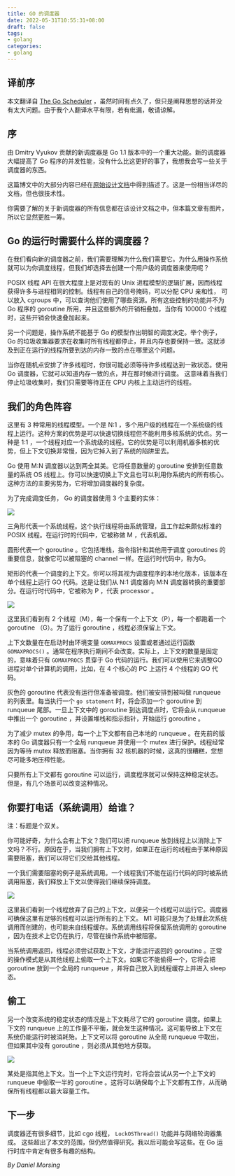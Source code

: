 ```yaml
---
title: GO 的调度器
date: 2022-05-31T10:55:31+08:00
draft: false
tags:
- golang
categories:
- golang
---
```


## 译前序

本文翻译自 [The Go Scheduler](https://morsmachine.dk/go-scheduler) ，虽然时间有点久了，但只是阐释思想的话并没有太大问题。由于我个人翻译水平有限，若有纰漏，敬请谅解。

## 序

由 Dmitry Vyukov 贡献的新调度器是 Go 1.1 版本中的一个重大功能。新的调度器大幅提高了 Go 程序的并发性能，没有什么比这更好的事了，我想我会写一些关于调度器的东西。

这篇博文中的大部分内容已经在[原始设计文档](https://docs.google.com/document/d/1TTj4T2JO42uD5ID9e89oa0sLKhJYD0Y_kqxDv3I3XMw/edit)中得到描述了。这是一份相当详尽的文档，但也很技术性。

你需要了解的关于新调度器的所有信息都在该设计文档之中，但本篇文章有图片，所以它显然更胜一筹。

## Go 的运行时需要什么样的调度器？

在我们看向新的调度器之前，我们需要理解为什么我们需要它。为什么用操作系统就可以为你调度线程，但我们却选择去创建一个用户级的调度器来使用呢？

POSIX 线程 API 在很大程度上是对现有的 Unix 进程模型的逻辑扩展，因而线程获得许多与进程相同的控制。线程有自己的信号掩码，可以分配 CPU 亲和性， 可以放入 cgroups 中，可以查询他们使用了哪些资源。所有这些控制的功能并不为 Go 程序的 goroutine 所用，并且这些额外的开销相叠加，当你有 100000 个线程时，这些开销会快速叠加起来。

另一个问题是，操作系统不能基于 Go 的模型作出明智的调度决定。举个例子，Go 的垃圾收集器要求在收集时所有线程都停止，并且内存也要保持一致。这就涉及到正在运行的线程所要到达的内存一致的点在哪里这个问题。

当你在随机点安排了许多线程时，你很可能必须等待许多线程达到一致状态。使用 Go 调度器，它就可以知道内存一致的点，并在那时候进行调度。 这意味着当我们停止垃圾收集时，我们只需要等待正在 CPU 内核上主动运行的线程。 

## 我们的角色阵容

这里有 3 种常用的线程模型。一个是 N:1 ，多个用户级的线程在一个系统级的线程上运行。这种方案的优势是可以快速切换线程但不能利用多核系统的优点。另一种是 1:1 ，一个线程对应一个系统级的线程。它的优势是可以利用机器多核的优势，但上下文切换非常慢，因为它掉入到了系统的陷阱里去。

Go 使用 M:N 调度器以达到两全其美。它将任意数量的 goroutine 安排到任意数量的系统 OS 线程上。你可以快速切换上下文且也可以利用你系统内的所有核心。这种方法的主要劣势为，它将增加调度器的复杂度。

为了完成调度任务， Go 的调度器使用 3 个主要的实体：

![](https://morsmachine.dk/our-cast.jpg)

三角形代表一个系统线程。这个执行线程将由系统管理，且工作起来颇似标准的 POSIX 线程。在运行时的代码中，它被称做 M ，代表机器。

圆形代表一个 goroutine 。它包括堆栈，指令指针和其他用于调度 goroutines 的重要信息，就像它可以被阻塞的 channel 一样。在运行时代码中，称为G。

矩形的代表一个调度的上下文。你可以将其视为调度程序的本地化版本，该版本在单个线程上运行 GO 代码。这是让我们从 N:1 调度器向 M:N 调度器转换的重要部分。在运行时代码中，它被称为 P ，代表 processor 。

![](https://morsmachine.dk/in-motion.jpg)

这里我们看到有 2 个线程（M），每一个保有一个上下文（P），每一个都跑着一个 goroutine （G）。为了运行 goroutine ，线程必须保留上下文。

上下文数量在在启动时由环境变量 `GOMAXPROCS` 设置或者通过运行函数 `GOMAXPROCS()` 。通常在程序执行期间不会改变。实际上，上下文的数量是固定的，意味着只有 `GOMAXPROCS` 贯穿于 Go 代码的运行。我们可以使用它来调整GO进程对单个计算机的调用，比如，在 4 个核心的 PC 上运行 4 个线程的 GO 代码。

灰色的 goroutine 代表没有运行但准备被调度。他们被安排到被叫做 runqueue 的列表里。每当执行一个 `go statement` 时，将会添加一个 goroutine 到 runqueue 尾部。一旦上下文中的 goroutine 到达调度点时，它将会从 runqueue 中推出一个 goroutine ，并设置堆栈和指示指针，开始运行 goroutine 。

为了减少 mutex 的争用，每一个上下文都有自己本地的 runqueue 。在先前的版本的 Go 调度器只有一个全局 runqueue 并使用一个 mutex 进行保护。线程经常因为等待 mutex 释放而阻塞。当你拥有 32 核机器的时候，这真的很糟糕，您想尽可能多地压榨性能。

只要所有上下文都有 goroutine 可以运行，调度程序就可以保持这种稳定状态。但是，有几个场景可以改变这种情况。

## 你要打电话（系统调用）给谁？

注：标题是个双关。

你可能好奇，为什么会有上下文？我们可以把 runqueue 放到线程上以消除上下文吗？不行。原因在于，当我们拥有上下文时，如果正在运行的线程由于某种原因需要阻塞，我们可以将它们交给其他线程。

一个我们需要阻塞的例子是系统调用。一个线程我们不能在运行代码的同时被系统调用阻塞，我们释放上下文以使得我们继续保持调度。

![](https://morsmachine.dk/syscall.jpg)

这里我们看到一个线程放弃了自己的上下文，以便另一个线程可以运行它。调度器可确保这里有足够的线程可以运行所有的上下文。 M1 可能只是为了处理此次系统调用而创建的，也可能来自线程缓存。系统调用线程将保留系统调用的 goroutine ，因为在技术上它仍在执行，尽管在操作系统中被阻塞。

当系统调用返回，线程必须尝试获取上下文，才能运行返回的 goroutine 。正常的操作模式是从其他线程上偷取一个上下文。如果它不能偷得一个，它将会把 goroutine 放到一个全局的 runqueue ，并将自己放入到线程缓存上并进入 sleep 态。

## 偷工

另一个改变系统的稳定状态的情况是上下文耗尽了它的 goroutine 调度。如果上下文的 runqueue 上的工作量不平衡，就会发生这种情况。这可能导致上下文在系统仍能运行时被消耗殆。上下文可以将 goroutine 从全局 runqueue 中取出，但如果其中没有 goroutine ，则必须从其他地方获取。 

![](https://morsmachine.dk/steal.jpg)

某处是指其他上下文。当一个上下文运行完时，它将会尝试从另一个上下文的 runqueue 中偷取一半的 goroutine 。这将可以确保每个上下文都有工作，从而确保所有线程都以最大容量工作。

## 下一步

调度器还有很多细节，比如 cgo 线程， `LockOSThread()` 功能并与网络轮询器集成。 这些超出了本文的范围，但仍然值得研究。我以后可能会写这些。在 Go 运行时库中肯定有很多有趣的结构。

*By Daniel Morsing*
